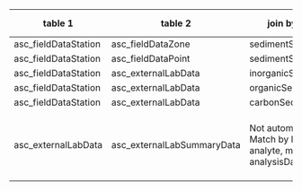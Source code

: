 |table 1|table 2|join by field table 1|Join by field table 2|
|--------------------|-------------------------------------------------|---------------------------------|---------------------------------|
|asc_fieldDataStation|asc_fieldDataZone|sedimentSampleID|sedimentSampleID|
|asc_fieldDataStation|asc_fieldDataPoint|sedimentSampleID|sedimentSampleID|
|asc_fieldDataStation|asc_externalLabData|inorganicSedimentSampleID|sampleID|
|asc_fieldDataStation|asc_externalLabData|organicSedimentSampleID|sampleID|
|asc_fieldDataStation|asc_externalLabData|carbonSedimentSampleID|sampleID|
|asc_externalLabData|asc_externalLabSummaryData|Not automatically joinable: Match by laboratoryName, analyte, method, and analysisDate|Not automatically joinable: Match by laboratoryName, analyte, method, and lab-specific dates|
